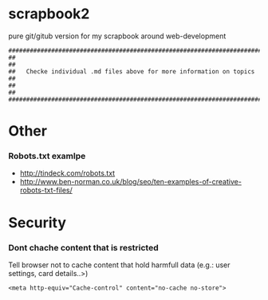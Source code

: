 scrapbook2
==========

pure git/gitub version for my scrapbook around web-development

    ##########################################################################
    ##                                                                      ##
    ##   Checke individual .md files above for more information on topics   ##
    ##                                                                      ##
    ##########################################################################

# Other

### Robots.txt examlpe

* http://tindeck.com/robots.txt
* http://www.ben-norman.co.uk/blog/seo/ten-examples-of-creative-robots-txt-files/


# Security

### Dont chache content that is restricted 

Tell browser not to cache content that hold harmfull data (e.g.: user settings, card details..>)

    <meta http-equiv="Cache-control" content="no-cache no-store">

